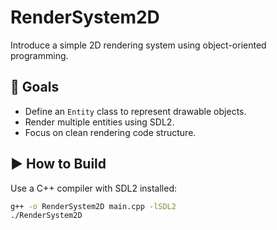 # RenderSystem2D

Introduce a simple 2D rendering system using object-oriented programming.

## 🎯 Goals

- Define an `Entity` class to represent drawable objects.
- Render multiple entities using SDL2.
- Focus on clean rendering code structure.

## ▶️ How to Build

Use a C++ compiler with SDL2 installed:

```bash
g++ -o RenderSystem2D main.cpp -lSDL2
./RenderSystem2D
